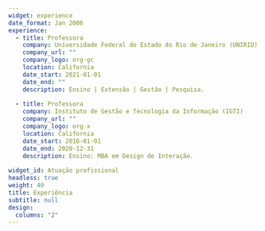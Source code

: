 ```yaml
---
widget: experience
date_format: Jan 2006
experience:
  - title: Professora
    company: Universidade Federal do Estado do Rio de Janeiro (UNIRIO)
    company_url: ""
    company_logo: org-gc
    location: California
    date_start: 2021-01-01
    date_end: ""
    description: Ensino | Extensão | Gestão | Pesquisa.
    
  - title: Professora
    company: Instituto de Gestão e Tecnologia da Informação (IGTI)
    company_url: ""
    company_logo: org-x
    location: California
    date_start: 2016-01-01
    date_end: 2020-12-31
    description: Ensino: MBA em Design de Interação.
    
widget_id: Atuação profissional
headless: true
weight: 40
title: Experiência
subtitle: null
design:
  columns: "2"
---
```

